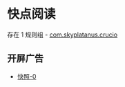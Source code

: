# 快点阅读

存在 1 规则组 - [com.skyplatanus.crucio](/src/apps/com.skyplatanus.crucio.ts)

## 开屏广告

- [快照-0](https://i.gkd.li/import/13423012)
